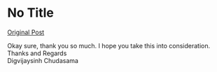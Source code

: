 # No Title

[Original Post](https://discourse.onlinedegree.iitm.ac.in/t/169029/195)

<p>Okay sure, thank you so much. I hope you take this into consideration.<br>
Thanks and Regards<br>
Digvijaysinh Chudasama</p>